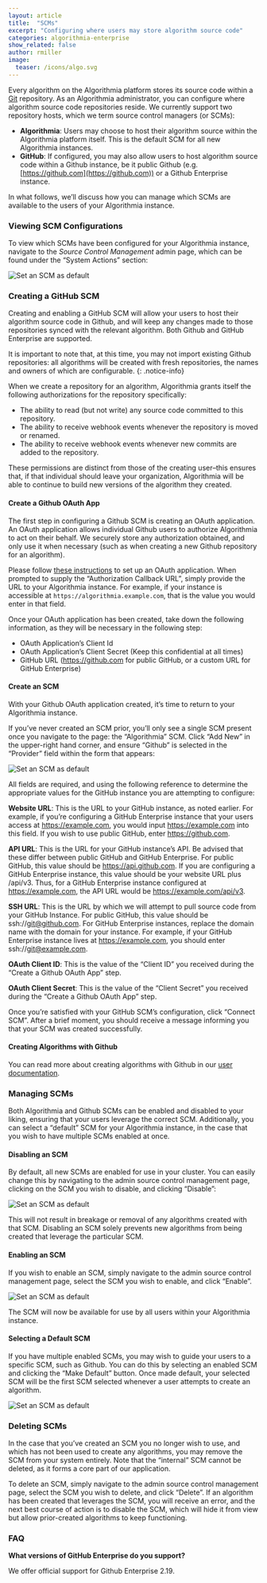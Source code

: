 ```yaml
---
layout: article
title:  "SCMs"
excerpt: "Configuring where users may store algorithm source code"
categories: algorithmia-enterprise
show_related: false
author: rmiller
image:
  teaser: /icons/algo.svg
---
```

Every algorithm on the Algorithmia platform stores its source code within a [Git](https://git-scm.com/) repository. As an Algorithmia administrator, you can configure where algorithm source code repositories reside. We currently support two repository hosts, which we term source control managers (or SCMs): 

- __Algorithmia__: Users may choose to host their algorithm source within the Algorithmia platform itself. This is the default SCM for all new Algorithmia instances.
- __GitHub__:  If configured, you may also allow users to host algorithm source code within a Github instance, be it public Github (e.g. [https://github.com](https://github.com)) or a Github Enterprise instance.

In what follows, we’ll discuss how you can manage which SCMs are available to the users of your Algorithmia instance.

### Viewing SCM Configurations

To view which SCMs have been configured for your Algorithmia instance, navigate to the _Source Control Management_ admin page, which can be found under the “System Actions” section:

<img src="{{site.cdnurl}}{{site.baseurl}}/images/post_images/admin_scms/browse_scms.png" alt="Set an SCM as default" class="screenshot img-sm">

### Creating a GitHub SCM

Creating and enabling a GitHub SCM will allow your users to host their algorithm source code in Github, and will keep any changes made to those repositories synced with the relevant algorithm. Both Github and GitHub Enterprise are supported.

It is important to note that, at this time, you may not import existing Github repositories: all algorithms will be created with fresh repositories, the names and owners of which are configurable.
{: .notice-info}

When we create a repository for an algorithm, Algorithmia grants itself the following authorizations for the repository specifically:

- The ability to read (but not write) any source code committed to this repository.
- The ability to receive webhook events whenever the repository is moved or renamed.
- The ability to receive webhook events whenever new commits are added to the repository.

These permissions are distinct from those of the creating user–this ensures that, if that individual should leave your organization, Algorithmia will be able to continue to build new versions of the algorithm they created.

#### Create a Github OAuth App

The first step in configuring a Github SCM is creating an OAuth application. An OAuth application allows individual Github users to authorize Algorithmia to act on their behalf. We securely store any authorization obtained, and only use it when necessary (such as when creating a new Github repository for an algorithm).

Please follow [these instructions](https://developer.github.com/apps/building-oauth-apps/creating-an-oauth-app/) to set up an OAuth application. When prompted to supply the “Authorization Callback URL”, simply provide the URL to your Algorithmia instance. For example, if your instance is accessible at `https://algorithmia.example.com`, that is the value you would enter in that field.

Once your OAuth application has been created, take down the following information, as they will be necessary in the following step:

- OAuth Application’s Client Id
- OAuth Application’s Client Secret (Keep this confidential at all times)
- GitHub URL (https://github.com for public GitHub, or a custom URL for GitHub Enterprise)

#### Create an SCM

With your Github OAuth application created, it’s time to return to your Algorithmia instance.

If you’ve never created an SCM prior, you’ll only see a single SCM present once you navigate to the page: the “Algorithmia” SCM. Click “Add New” in the upper-right hand corner, and ensure “Github” is selected in the “Provider” field within the form that appears:

<img src="{{site.cdnurl}}{{site.baseurl}}/images/post_images/admin_scms/configure_new_scm.png" alt="Set an SCM as default" class="screenshot img-sm">

All fields are required, and using the following reference to determine the appropriate values for the GitHub instance you are attempting to configure:

__Website URL__: This is the URL to your GitHub instance, as noted earlier. For example, if you’re configuring a GitHub Enterprise instance that your users access at https://example.com, you would input https://example.com into this field. If you wish to use public GitHub, enter https://github.com. 

__API URL__: This is the URL for your GitHub instance’s API. Be advised that these differ between public GitHub and GitHub Enterprise. For public GitHub, this value should be https://api.github.com. If you are configuring a GitHub Enterprise instance, this value should be your website URL plus /api/v3. Thus, for a GitHub Enterprise instance configured at https://example.com, the API URL would be https://example.com/api/v3.

__SSH URL__: This is the URL by which we will attempt to pull source code from your GitHub Instance. For public GitHub, this value should be ssh://git@github.com. For GitHub Enterprise instances, replace the domain name with the domain for your instance. For example, if your GitHub Enterprise instance lives at https://example.com, you should enter ssh://git@example.com. 

__OAuth Client ID__: This is the value of the “Client ID” you received during the “Create a Github OAuth App” step. 

__OAuth Client Secret__: This is the value of the “Client Secret” you received during the “Create a Github OAuth App” step. 

Once you’re satisfied with your GitHub SCM’s configuration, click “Connect SCM”. After a brief moment, you should receive a message informing you that your SCM was created successfully.

#### Creating Algorithms with Github

You can read more about creating algorithms with Github in our [user documentation](/developers/algorithm-development/source-code-management).

### Managing SCMs

Both Algorithmia and Github SCMs can be enabled and disabled to your liking, ensuring that your users leverage the correct SCM. Additionally, you can select a “default” SCM for your Algorithmia instance, in the case that you wish to have multiple SCMs enabled at once.

#### Disabling an SCM

By default, all new SCMs are enabled for use in your cluster. You can easily change this by navigating to the admin source control management page, clicking on the SCM you wish to disable, and clicking “Disable”:

<img src="{{site.cdnurl}}{{site.baseurl}}/images/post_images/admin_scms/enable_scm.png" alt="Set an SCM as default" class="screenshot img-sm">

This will not result in breakage or removal of any algorithms created with that SCM. Disabling an SCM solely prevents new algorithms from being created that leverage the particular SCM.

#### Enabling an SCM

If you wish to enable an SCM, simply navigate to the admin source control management page, select the SCM you wish to enable, and click “Enable”.

<img src="{{site.cdnurl}}{{site.baseurl}}/images/post_images/admin_scms/disable_scm.png" alt="Set an SCM as default" class="screenshot img-sm">

The SCM will now be available for use by all users within your Algorithmia instance.

#### Selecting a Default SCM

If you have multiple enabled SCMs, you may wish to guide your users to a specific SCM, such as Github. You can do this by selecting an enabled SCM and clicking the “Make Default” button. Once made default, your selected SCM will be the first SCM selected whenever a user attempts to create an algorithm.

<img src="{{site.cdnurl}}{{site.baseurl}}/images/post_images/admin_scms/make_scm_default.png" alt="Set an SCM as default" class="screenshot img-sm">

### Deleting SCMs

In the case that you’ve created an SCM you no longer wish to use, and which has not been used to create any algorithms, you may remove the SCM from your system entirely. Note that the “internal” SCM cannot be deleted, as it forms a core part of our application.

To delete an SCM, simply navigate to the admin source control management page, select the SCM you wish to delete, and click “Delete”. If an algorithm has been created that leverages the SCM, you will receive an error, and the next best course of action is to disable the SCM, which will hide it from view but allow prior-created algorithms to keep functioning.

### FAQ

__What versions of GitHub Enterprise do you support?__

We offer official support for Github Enterprise 2.19.
